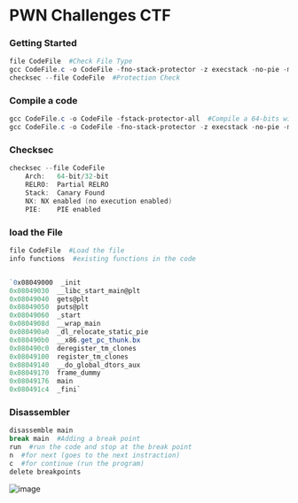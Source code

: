 # PWN Challenges CTF

### Getting Started
```powershell
file CodeFile  #Check File Type
gcc CodeFile.c -o CodeFile -fno-stack-protector -z execstack -no-pie -m32  #Compile a code
checksec --file CodeFile  #Protection Check
```

### Compile a code
```powershell
gcc CodeFile.c -o CodeFile -fstack-protector-all  #Compile a 64-bits with all protection enabled
gcc CodeFile.c -o CodeFile -fno-stack-protector -z execstack -no-pie -m32  #Compile a 32-bits code with no protections
```

### Checksec
```powershell
checksec --file CodeFile
	Arch:	64-bit/32-bit
	RELRO:	Partial RELRO
	Stack:	Canary Found
	NX:	NX enabled (no execution enabled)
	PIE:	PIE enabled
```

### load the File
```powershell
file CodeFile  #Load the file
info functions  #existing functions in the code


`0x08049000  _init
0x08049030  __libc_start_main@plt
0x08049040  gets@plt
0x08049050  puts@plt
0x08049060  _start
0x0804908d  __wrap_main
0x080490a0  _dl_relocate_static_pie
0x080490b0  __x86.get_pc_thunk.bx
0x080490c0  deregister_tm_clones
0x08049100  register_tm_clones
0x08049140  __do_global_dtors_aux
0x08049170  frame_dummy
0x08049176  main
0x080491c4  _fini`
```

### Disassembler
```powershell
disassemble main
break main  #Adding a break point
run  #run the code and stop at the break point
n  #for next (goes to the next instraction)
c  #for continue (run the program)
delete breakpoints
```
![image](https://github.com/user-attachments/assets/c7ffea14-d292-47ba-b137-428f8f3d35b7)




